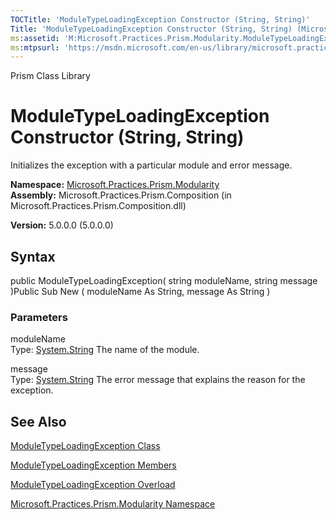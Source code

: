 ```yaml
---
TOCTitle: 'ModuleTypeLoadingException Constructor (String, String)'
Title: 'ModuleTypeLoadingException Constructor (String, String) (Microsoft.Practices.Prism.Modularity)'
ms:assetid: 'M:Microsoft.Practices.Prism.Modularity.ModuleTypeLoadingException.\#ctor(System.String,System.String)'
ms:mtpsurl: 'https://msdn.microsoft.com/en-us/library/microsoft.practices.prism.modularity.moduletypeloadingexception.moduletypeloadingexception(v=pandp.50)'
---
```


Prism Class Library

ModuleTypeLoadingException Constructor (String, String)
=======================================================

Initializes the exception with a particular module and error message.

**Namespace:** [Microsoft.Practices.Prism.Modularity](https://msdn.microsoft.com/library/microsoft.practices.prism.modularity)
**Assembly:** Microsoft.Practices.Prism.Composition (in Microsoft.Practices.Prism.Composition.dll)

**Version:** 5.0.0.0 (5.0.0.0)

## Syntax


public ModuleTypeLoadingException( string moduleName, string message )Public Sub New ( moduleName As String, message As String )

### Parameters

moduleName  
Type: [System.String](http://msdn.microsoft.com/en-us/library/s1wwdcbf)
The name of the module.

message  
Type: [System.String](http://msdn.microsoft.com/en-us/library/s1wwdcbf)
The error message that explains the reason for the exception.

See Also
--------


[ModuleTypeLoadingException Class](https://msdn.microsoft.com/library/microsoft.practices.prism.modularity.moduletypeloadingexception)

[ModuleTypeLoadingException Members](https://msdn.microsoft.com/allmembers.t:microsoft.practices.prism.modularity.moduletypeloadingexception)

[ModuleTypeLoadingException Overload](https://msdn.microsoft.com/overload:microsoft.practices.prism.modularity.moduletypeloadingexception.)

[Microsoft.Practices.Prism.Modularity Namespace](https://msdn.microsoft.com/library/microsoft.practices.prism.modularity)
